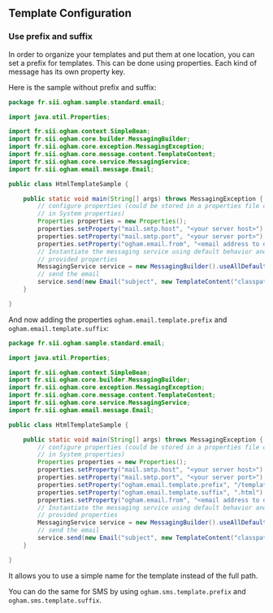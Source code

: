 ## Template Configuration

### Use prefix and suffix

In order to organize your templates and put them at one location, you can set a prefix for templates. This can be done using properties. Each kind of message has its own property key.

Here is the sample without prefix and suffix:

```java
package fr.sii.ogham.sample.standard.email;

import java.util.Properties;

import fr.sii.ogham.context.SimpleBean;
import fr.sii.ogham.core.builder.MessagingBuilder;
import fr.sii.ogham.core.exception.MessagingException;
import fr.sii.ogham.core.message.content.TemplateContent;
import fr.sii.ogham.core.service.MessagingService;
import fr.sii.ogham.email.message.Email;

public class HtmlTemplateSample {

	public static void main(String[] args) throws MessagingException {
		// configure properties (could be stored in a properties file or defined
		// in System properties)
		Properties properties = new Properties();
		properties.setProperty("mail.smtp.host", "<your server host>");
		properties.setProperty("mail.smtp.port", "<your server port>");
		properties.setProperty("ogham.email.from", "<email address to display for the sender user>");
		// Instantiate the messaging service using default behavior and
		// provided properties
		MessagingService service = new MessagingBuilder().useAllDefaults(properties).build();
		// send the email
		service.send(new Email("subject", new TemplateContent("classpath:/template/thymeleaf/simple.html", new SimpleBean("foo", 42)), "<recipient address>"));
	}

}
```

And now adding the properties `ogham.email.template.prefix` and `ogham.email.template.suffix`:

```java
package fr.sii.ogham.sample.standard.email;

import java.util.Properties;

import fr.sii.ogham.context.SimpleBean;
import fr.sii.ogham.core.builder.MessagingBuilder;
import fr.sii.ogham.core.exception.MessagingException;
import fr.sii.ogham.core.message.content.TemplateContent;
import fr.sii.ogham.core.service.MessagingService;
import fr.sii.ogham.email.message.Email;

public class HtmlTemplateSample {

	public static void main(String[] args) throws MessagingException {
		// configure properties (could be stored in a properties file or defined
		// in System properties)
		Properties properties = new Properties();
		properties.setProperty("mail.smtp.host", "<your server host>");
		properties.setProperty("mail.smtp.port", "<your server port>");
		properties.setProperty("ogham.email.template.prefix", "/template/thymeleaf/");
		properties.setProperty("ogham.email.template.suffix", ".html");
		properties.setProperty("ogham.email.from", "<email address to display for the sender user>");
		// Instantiate the messaging service using default behavior and
		// provided properties
		MessagingService service = new MessagingBuilder().useAllDefaults(properties).build();
		// send the email
		service.send(new Email("subject", new TemplateContent("classpath:simple", new SimpleBean("foo", 42)), "<recipient address>"));
	}

}
```

It allows you to use a simple name for the template instead of the full path.

You can do the same for SMS by using `ogham.sms.template.prefix` and `ogham.sms.template.suffix`.
